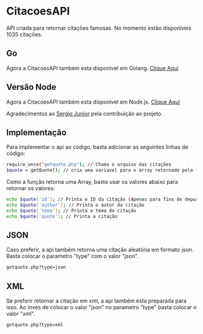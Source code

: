 # CitacoesAPI
API criada para retornar citações famosas. No momento estão disponíveis 1035 citações.

## Go
Agora a CitacoesAPI também esta disponivel em Golang. [Clique Aqui](https://github.com/WillianRod/CitacoesAPI/tree/master/go)

## Versão Node
Agora a CitacoesAPI também esta disponivel em Node.js. [Clique Aqui](https://github.com/WillianRod/CitacoesAPI/tree/master/node)

Agradecimentos ao [Sergio Junior](https://github.com/SergioJrDev) pela contribuição ao projeto.

## Implementação
Para implementar o api ao código, basta adicionar as seguintes linhas de código:
```sh
require_once("getquote.php"); // Chama o arquivo das citações
$quote = getQuote(); // cria uma variavel para o array retornado pela função
```
Como a função retorna uma Array, basta usar os valores abaixo para retornar os valores:
```sh
echo $quote['id']; // Printa o ID da citação (Apenas para fins de depuração)
echo $quote['author']; // Printa o autor da citação
echo $quote['tema']; // Printa o tema da citação
echo $quote['quote']; // Printa a citação
```
## JSON
Caso preferir, a api também retorna uma citação aleatória em formato json. Basta colocar o parametro "type" com o valor "json".
```sh
getquote.php?type=json
```

## XML
Se preferir retornar a citação em xml, a api também esta preparada para isso. Ao invés de colocar o valor "json" no parametro "type" basta colocar o valor "xml".
```sh
getquote.php?type=xml
```

